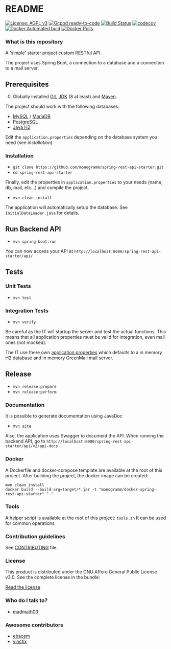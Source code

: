# README

[![License: AGPL v3](https://img.shields.io/badge/License-AGPL%20v3-blue.svg)](http://www.gnu.org/licenses/agpl.html)
[![Gitpod ready-to-code](https://img.shields.io/badge/Gitpod-ready--to--code-blue?logo=gitpod)](https://gitpod.io/#https://github.com/Monogramm/spring-rest-api-starter)
[![Build
Status](https://secure.travis-ci.org/Monogramm/spring-rest-api-starter.png)](https://travis-ci.org/Monogramm/spring-rest-api-starter)
[![codecov](https://codecov.io/gh/Monogramm/spring-rest-api-starter/branch/master/graph/badge.svg)](https://codecov.io/gh/Monogramm/spring-rest-api-starter)
[![Docker Automated buid](https://img.shields.io/docker/build/monogramm/spring-rest-api-starter.svg)](https://hub.docker.com/r/monogramm/spring-rest-api-starter/)
[![Docker Pulls](https://img.shields.io/docker/pulls/monogramm/spring-rest-api-starter.svg)](https://hub.docker.com/r/monogramm/spring-rest-api-starter/)

### What is this repository

A 'simple' starter project custom RESTful API.

The project uses Spring Boot, a connection to a database and a connection to a mail server.

## Prerequisites

0.  Globally installed [Git](https://git-scm.com/), [JDK](https://www.java.com/download/) (8 at least) and [Maven](https://maven.apache.org/).

The project should work with the following databases:

-   [MySQL](https://www.mysql.com/) / [MariaDB](https://mariadb.org/)
-   [PostgreSQL](https://www.postgresql.org/)
-   [Java H2](http://www.h2database.com)

Edit the `application.properties` depending on the database system you need (see _installation_).

### Installation

-   `git clone https://github.com/monogramm/spring-rest-api-starter.git`
-   `cd spring-rest-api-starter`

Finally, edit the properties in `application.properties` to your needs (name, db, mail, etc...) and compile the project.

-   `mvn clean install`

The application will automatically setup the database. See `InitialDataLoader.java` for details.

## Run Backend API

-   `mvn spring-boot:run`

You can now access your API at `http://localhost:8080/spring-rest-api-starter/api/`

## Tests

### Unit Tests

-   `mvn test`

### Integration Tests

-   `mvn verify`

Be careful as the IT will startup the server and test the actual functions. This means that all application properties must be valid for integration, even mail ones (not mocked).

The IT use there own [application.properties](src/integration-test/resources/application.properties) which defaults to a in memory H2 database and in memory GreenMail mail server.

## Release

-   `mvn release:prepare`
-   `mvn release:perform`

### Documentation

It is possible to generate documentation using JavaDoc

-   `mvn site`

Also, the application uses Swagger to document the API.
When running the backend API, go to  `http://localhost:8080/spring-rest-api-starter/api/v2/api-docs`

### Docker

A Dockerfile and docker-compose template are available at the root of this project.
After building the project, the docker image can be created:

    mvn clean install
    docker build --build-arg=target/*.jar -t "monogramm/docker-spring-rest-api-starter" "."

### Tools

A helper script is available at the root of this project: `tools.sh`
It can be used for common operations

### Contribution guidelines

See [CONTRIBUTING](CONTRIBUTING.md) file.

### License

This product is distributed under the GNU Affero General Public License v3.0.
See the complete license in the bundle:

[Read the license](https://github.com/Monogramm/spring-rest-api-starter/blob/master/LICENSE)

### Who do I talk to?

-   [madmath03](https://github.com/madmath03)

### Awesome contributors

-   [ebacem](https://github.com/ebacem)
-   [vinctix](https://github.com/vinctix)
